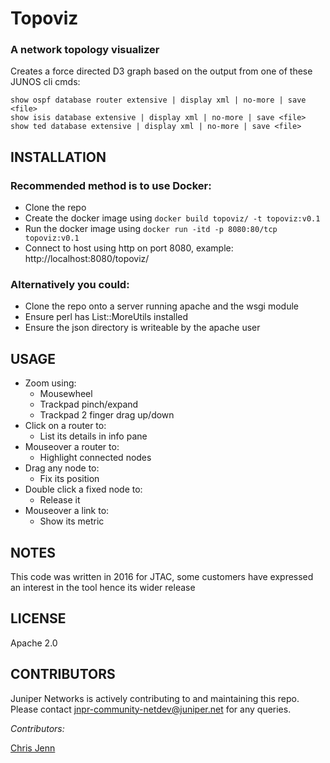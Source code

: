 # Topoviz 
### A network topology visualizer 

Creates a force directed D3 graph based on the output from one of these JUNOS cli cmds:  

```show ospf database router extensive | display xml | no-more | save <file>```  
```show isis database extensive | display xml | no-more | save <file>```  
```show ted database extensive | display xml | no-more | save <file>```  


## INSTALLATION

### Recommended method is to use Docker:

  * Clone the repo  
  * Create the docker image using ```docker build topoviz/ -t topoviz:v0.1```
  * Run the docker image using ```docker run -itd -p 8080:80/tcp topoviz:v0.1```
  * Connect to host using http on port 8080, example: http://localhost:8080/topoviz/  

### Alternatively you could:
  * Clone the repo onto a server running apache and the wsgi module
  * Ensure perl has List::MoreUtils installed  
  * Ensure the json directory is writeable by the apache user  
  

## USAGE

* Zoom using:
  * Mousewheel
  * Trackpad pinch/expand
  * Trackpad 2 finger drag up/down
* Click on a router to:
  * List its details in info pane
* Mouseover a router to:
  * Highlight connected nodes
* Drag any node to:
  * Fix its position
* Double click a fixed node to:
  * Release it
* Mouseover a link to:
  * Show its metric
  
  
## NOTES

This code was written in 2016 for JTAC, some customers have expressed an interest in the tool hence its wider release  

## LICENSE

Apache 2.0  

## CONTRIBUTORS

Juniper Networks is actively contributing to and maintaining this repo. Please contact jnpr-community-netdev@juniper.net for any queries.

*Contributors:*

[Chris Jenn](https://github.com/ipmonk)
